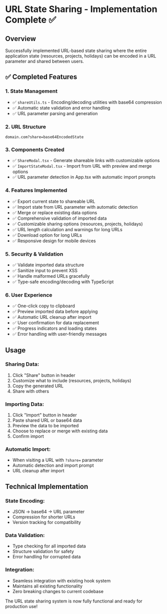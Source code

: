 # URL State Sharing - Implementation Complete ✅

## Overview
Successfully implemented URL-based state sharing where the entire application state (resources, projects, holidays) can be encoded in a URL parameter and shared between users.

## ✅ Completed Features

### 1. State Management
- ✅ `shareUtils.ts` - Encoding/decoding utilities with base64 compression
- ✅ Automatic state validation and error handling
- ✅ URL parameter parsing and generation

### 2. URL Structure
```
domain.com?share=base64EncodedState
```

### 3. Components Created
- ✅ `ShareModal.tsx` - Generate shareable links with customizable options
- ✅ `ImportStateModal.tsx` - Import from URL with preview and merge options
- ✅ URL parameter detection in App.tsx with automatic import prompts

### 4. Features Implemented
- ✅ Export current state to shareable URL
- ✅ Import state from URL parameter with automatic detection
- ✅ Merge or replace existing data options
- ✅ Comprehensive validation of imported data
- ✅ Customizable sharing options (resources, projects, holidays)
- ✅ URL length calculation and warnings for long URLs
- ✅ Download option for long URLs
- ✅ Responsive design for mobile devices

### 5. Security & Validation
- ✅ Validate imported data structure
- ✅ Sanitize input to prevent XSS
- ✅ Handle malformed URLs gracefully
- ✅ Type-safe encoding/decoding with TypeScript

### 6. User Experience
- ✅ One-click copy to clipboard
- ✅ Preview imported data before applying
- ✅ Automatic URL cleanup after import
- ✅ User confirmation for data replacement
- ✅ Progress indicators and loading states
- ✅ Error handling with user-friendly messages

## Usage

### Sharing Data:
1. Click "Share" button in header
2. Customize what to include (resources, projects, holidays)
3. Copy the generated URL
4. Share with others

### Importing Data:
1. Click "Import" button in header
2. Paste shared URL or base64 data
3. Preview the data to be imported
4. Choose to replace or merge with existing data
5. Confirm import

### Automatic Import:
- When visiting a URL with `?share=` parameter
- Automatic detection and import prompt
- URL cleanup after import

## Technical Implementation

### State Encoding:
- JSON → base64 → URL parameter
- Compression for shorter URLs
- Version tracking for compatibility

### Data Validation:
- Type checking for all imported data
- Structure validation for safety
- Error handling for corrupted data

### Integration:
- Seamless integration with existing hook system
- Maintains all existing functionality
- Zero breaking changes to current codebase

The URL state sharing system is now fully functional and ready for production use!